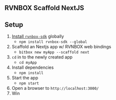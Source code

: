 ## RVNBOX Scaffold NextJS

## Setup

1.  [Install `rvnbox-sdk`](https://www.npmjs.com/package/rvnbox-sdk) globally
    - `npm install rvnbox-sdk --global`
2.  Scaffold an Nextjs app w/ RVNBOX web bindings
    - `bitbox new myApp --scaffold next`
3.  `cd` in to the newly created app
    - `cd myApp`
4.  Install dependencies
    - `npm install`
5.  Start the app
    - `npm start`
6.  Open a browser to `http://localhost:3000/`
7.  Win

